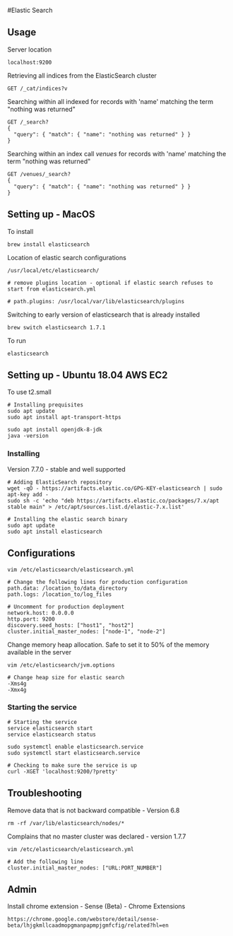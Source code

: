 #Elastic Search

## Usage

Server location
```
localhost:9200
```

Retrieving all indices from the ElasticSearch cluster
```
GET /_cat/indices?v
```

Searching within all indexed for records with 'name' matching the term "nothing was returned"
```
GET /_search?
{
  "query": { "match": { "name": "nothing was returned" } }
}
```


Searching within an index call *venues* for records with 'name' matching the term "nothing was returned"
```
GET /venues/_search?
{
  "query": { "match": { "name": "nothing was returned" } }
}
```


## Setting up - MacOS

To install
```
brew install elasticsearch
```

Location of elastic search configurations
```
/usr/local/etc/elasticsearch/

# remove plugins location - optional if elastic search refuses to start from elasticsearch.yml

# path.plugins: /usr/local/var/lib/elasticsearch/plugins
```

Switching to early version of elasticsearch that is already installed
```
brew switch elasticsearch 1.7.1
```

To run
```
elasticsearch
```

## Setting up - Ubuntu 18.04 AWS EC2

To use t2.small

```
# Installing prequisites
sudo apt update
sudo apt install apt-transport-https

sudo apt install openjdk-8-jdk
java -version
```


### Installing 
Version 7.7.0 - stable and well supported
```
# Adding ElasticSearch repository
wget -qO - https://artifacts.elastic.co/GPG-KEY-elasticsearch | sudo apt-key add -
sudo sh -c 'echo "deb https://artifacts.elastic.co/packages/7.x/apt stable main" > /etc/apt/sources.list.d/elastic-7.x.list'

# Installing the elastic search binary
sudo apt update
sudo apt install elasticsearch
```

## Configurations
```
vim /etc/elasticsearch/elasticsearch.yml

# Change the following lines for production configuration
path.data: /location_to/data_directory
path.logs: /location_to/log_files

# Uncomment for production deployment
network.host: 0.0.0.0
http.port: 9200
discovery.seed_hosts: ["host1", "host2"]
cluster.initial_master_nodes: ["node-1", "node-2"]
```

Change memory heap allocation. Safe to set it to 50% of the memory available in the server
```
vim /etc/elasticsearch/jvm.options

# Change heap size for elastic search
-Xms4g
-Xmx4g
```

### Starting the service
```
# Starting the service
service elasticsearch start
service elasticsearch status

sudo systemctl enable elasticsearch.service
sudo systemctl start elasticsearch.service

# Checking to make sure the service is up
curl -XGET 'localhost:9200/?pretty'
```


## Troubleshooting
Remove data that is not backward compatible - Version 6.8
```
rm -rf /var/lib/elasticsearch/nodes/*
```

Complains that no master cluster was declared - version 1.7.7
```
vim /etc/elasticsearch/elasticsearch.yml

# Add the following line
cluster.initial_master_nodes: ["URL:PORT_NUMBER"]
```


## Admin
Install chrome extension - Sense (Beta) - Chrome Extensions
```
https://chrome.google.com/webstore/detail/sense-beta/lhjgkmllcaadmopgmanpapmpjgmfcfig/related?hl=en
```